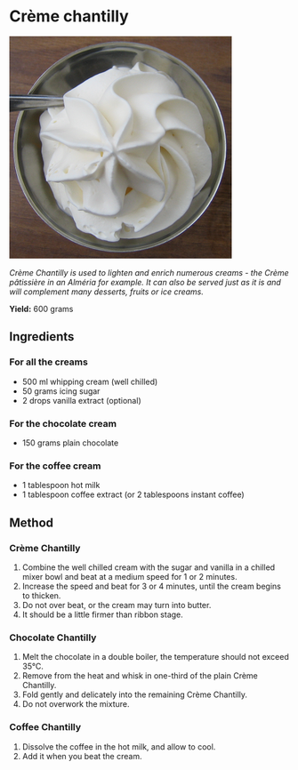 # Crème chantilly

![Name](resources/creme-chantilly.png)

*Crème Chantilly is used to lighten and enrich numerous creams - the Crème pâtissière in an Alméria for example. It can also be served just as it is and will complement many desserts, fruits or ice creams.*

**Yield:** 600 grams

## Ingredients
### For all the creams
- 500 ml whipping cream (well chilled)
- 50 grams icing sugar
- 2 drops vanilla extract (optional)

### For the chocolate cream
- 150 grams  plain chocolate

### For the coffee cream
- 1 tablespoon hot milk
- 1 tablespoon coffee extract (or 2 tablespoons instant coffee)

## Method
### Crème Chantilly
1. Combine the well chilled cream with the sugar and vanilla in a chilled mixer bowl and beat at a medium speed for 1 or 2 minutes. 
1. Increase the speed and beat for 3 or 4 minutes, until the cream begins to thicken. 
1. Do not over beat, or the cream may turn into butter. 
1. It should be a little firmer than ribbon stage.

### Chocolate Chantilly
1. Melt the chocolate in a double boiler, the temperature should not exceed 35°C. 
1. Remove from the heat and whisk in one-third of the plain Crème Chantilly. 
1. Fold gently and delicately into the remaining Crème Chantilly. 
1. Do not overwork the mixture.

### Coffee Chantilly
1. Dissolve the coffee in the hot milk, and allow to cool. 
1. Add it when you beat the cream.